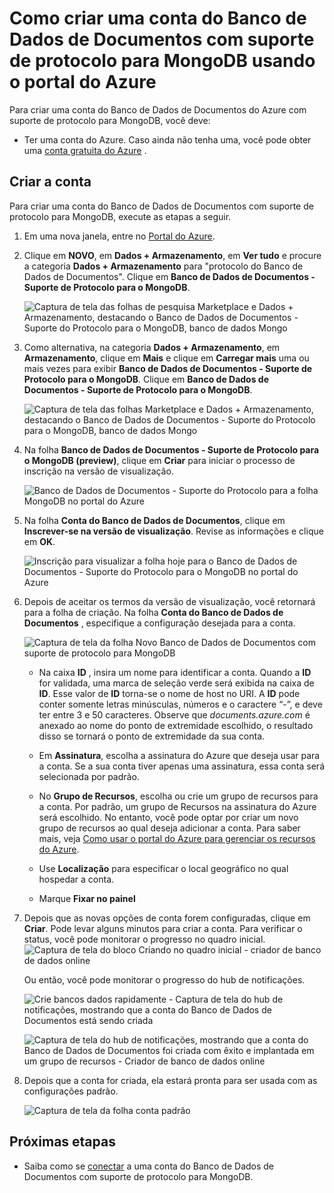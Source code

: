 <properties 
    pageTitle="Criar uma conta do Banco de Dados de Documentos com suporte de protocolo para MongoDB | Microsoft Azure" 
    description="Saiba como criar uma conta do Banco de Dados de Documentos com suporte de protocolo para MongoDB, agora disponível para a versão de visualização." 
    services="documentdb" 
    authors="AndrewHoh" 
    manager="jhubbard" 
    editor="" 
    documentationCenter=""/>

<tags 
    ms.service="documentdb" 
    ms.workload="data-services" 
    ms.tgt_pltfrm="na" 
    ms.devlang="na" 
    ms.topic="article" 
    ms.date="08/23/2016" 
    ms.author="anhoh"/>


# <a name="how-to-create-a-documentdb-account-with-protocol-support-for-mongodb-using-the-azure-portal"></a>Como criar uma conta do Banco de Dados de Documentos com suporte de protocolo para MongoDB usando o portal do Azure

Para criar uma conta do Banco de Dados de Documentos do Azure com suporte de protocolo para MongoDB, você deve:

- Ter uma conta do Azure. Caso ainda não tenha uma, você pode obter uma [conta gratuita do Azure](https://azure.microsoft.com/free/) .

## <a name="create-the-account"></a>Criar a conta  

Para criar uma conta do Banco de Dados de Documentos com suporte de protocolo para MongoDB, execute as etapas a seguir.

1. Em uma nova janela, entre no [Portal do Azure](https://portal.azure.com).
2. Clique em **NOVO**, em **Dados + Armazenamento**, em **Ver tudo** e procure a categoria **Dados + Armazenamento** para "protocolo do Banco de Dados de Documentos". Clique em **Banco de Dados de Documentos - Suporte de Protocolo para o MongoDB**.

    ![Captura de tela das folhas de pesquisa Marketplace e Dados + Armazenamento, destacando o Banco de Dados de Documentos - Suporte do Protocolo para o MongoDB, banco de dados Mongo](./media/documentdb-create-mongodb-account/marketplacegallery2.png)

3. Como alternativa, na categoria **Dados + Armazenamento**, em **Armazenamento**, clique em **Mais** e clique em **Carregar mais** uma ou mais vezes para exibir **Banco de Dados de Documentos - Suporte de Protocolo para o MongoDB**. Clique em **Banco de Dados de Documentos - Suporte de Protocolo para o MongoDB**.

    ![Captura de tela das folhas Marketplace e Dados + Armazenamento, destacando o Banco de Dados de Documentos - Suporte do Protocolo para o MongoDB, banco de dados Mongo](./media/documentdb-create-mongodb-account/marketplacegallery1.png)

4. Na folha **Banco de Dados de Documentos - Suporte de Protocolo para o MongoDB (preview)**, clique em **Criar** para iniciar o processo de inscrição na versão de visualização.

    ![Banco de Dados de Documentos - Suporte do Protocolo para a folha MongoDB no portal do Azure](./media/documentdb-create-mongodb-account/marketplacegallery3.png)

5. Na folha **Conta do Banco de Dados de Documentos**, clique em **Inscrever-se na versão de visualização**. Revise as informações e clique em **OK**.

    ![Inscrição para visualizar a folha hoje para o Banco de Dados de Documentos - Suporte do Protocolo para o MongoDB no portal do Azure](./media/documentdb-create-mongodb-account/registerforpreview.png)

6.  Depois de aceitar os termos da versão de visualização, você retornará para a folha de criação.  Na folha **Conta do Banco de Dados de Documentos** , especifique a configuração desejada para a conta.

    ![Captura de tela da folha Novo Banco de Dados de Documentos com suporte de protocolo para MongoDB](./media/documentdb-create-mongodb-account/create-documentdb-mongodb-account.png)


    - Na caixa **ID** , insira um nome para identificar a conta.  Quando a **ID** for validada, uma marca de seleção verde será exibida na caixa de **ID**. Esse valor de **ID** torna-se o nome de host no URI. A **ID** pode conter somente letras minúsculas, números e o caractere “-”, e deve ter entre 3 e 50 caracteres. Observe que *documents.azure.com* é anexado ao nome do ponto de extremidade escolhido, o resultado disso se tornará o ponto de extremidade da sua conta.

    - Em **Assinatura**, escolha a assinatura do Azure que deseja usar para a conta. Se a sua conta tiver apenas uma assinatura, essa conta será selecionada por padrão.

    - No **Grupo de Recursos**, escolha ou crie um grupo de recursos para a conta.  Por padrão, um grupo de Recursos na assinatura do Azure será escolhido.  No entanto, você pode optar por criar um novo grupo de recursos ao qual deseja adicionar a conta. Para saber mais, veja [Como usar o portal do Azure para gerenciar os recursos do Azure](resource-group-portal.md).

    - Use **Localização** para especificar o local geográfico no qual hospedar a conta.
   
    - Marque **Fixar no painel** 

7.  Depois que as novas opções de conta forem configuradas, clique em **Criar**.  Pode levar alguns minutos para criar a conta.  Para verificar o status, você pode monitorar o progresso no quadro inicial.  
    ![Captura de tela do bloco Criando no quadro inicial - criador de banco de dados online](./media/documentdb-create-mongodb-account/create-nosql-db-databases-json-tutorial-3.png)  

    Ou então, você pode monitorar o progresso do hub de notificações.  

    ![Crie bancos dados rapidamente - Captura de tela do hub de notificações, mostrando que a conta do Banco de Dados de Documentos está sendo criada](./media/documentdb-create-mongodb-account/create-nosql-db-databases-json-tutorial-4.png)  

    ![Captura de tela do hub de notificações, mostrando que a conta do Banco de Dados de Documentos foi criada com êxito e implantada em um grupo de recursos - Criador de banco de dados online](./media/documentdb-create-mongodb-account/create-nosql-db-databases-json-tutorial-5.png)

8.  Depois que a conta for criada, ela estará pronta para ser usada com as configurações padrão. 

    ![Captura de tela da folha conta padrão](./media/documentdb-create-mongodb-account/defaultaccountblades.png)
    

## <a name="next-steps"></a>Próximas etapas


- Saiba como se [conectar](documentdb-connect-mongodb-account.md) a uma conta do Banco de Dados de Documentos com suporte de protocolo para MongoDB.

 



<!--HONumber=Oct16_HO2-->


